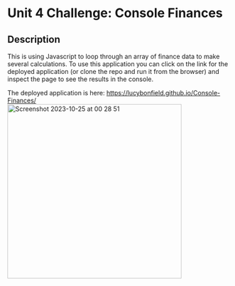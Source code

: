 # Unit 4 Challenge: Console Finances

## Description
This is using Javascript to loop through an array of finance data to make several calculations.
To use this application you can click on the link for the deployed application (or clone the repo and run it from the browser) and inspect the page to see the results in the console.

The deployed application is here:  https://lucybonfield.github.io/Console-Finances/
<br>
<img width="392" alt="Screenshot 2023-10-25 at 00 28 51" src="https://github.com/lucybonfield/Console-Finances/assets/40248317/5135bc87-9f1c-4ed6-bcf3-605dc0836717">
